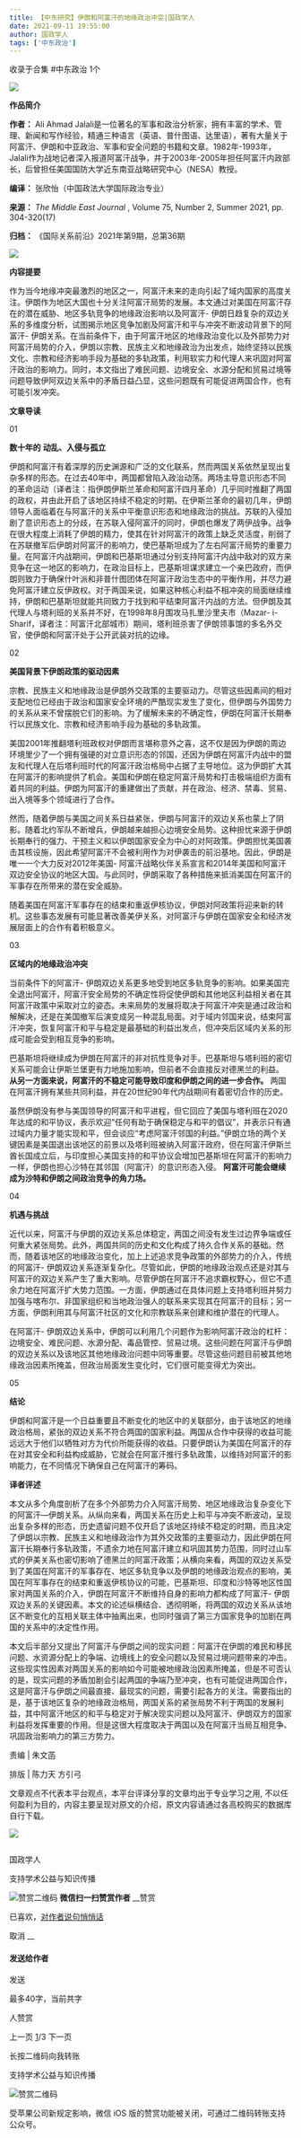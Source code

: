 ```yaml
---
title: 【中东研究】伊朗和阿富汗的地缘政治冲突|国政学人
date: 2021-09-11 19:55:00
author: 国政学人
tags: ['中东政治']
---
```



收录于合集 #中东政治 1个

![](/images/554/2.gif)

  

**作品简介**

 **作者：** Ali Ahmad
Jalali是一位著名的军事和政治分析家，拥有丰富的学术、管理、新闻和写作经验，精通三种语言（英语、普什图语、达里语），著有大量关于阿富汗、伊朗和中亚政治、军事和安全问题的书籍和文章。1982年-1993年，Jalali作为战地记者深入报道阿富汗战争，并于2003年-2005年担任阿富汗内政部长，后曾担任美国国防大学近东南亚战略研究中心（NESA）教授。

 **编译：** 张欣怡（中国政法大学国际政治专业）

 **来源：** _The Middle East Journal_ , Volume 75, Number 2, Summer 2021, pp.
304-320(17)

 **归档：** 《国际关系前沿》2021年第9期，总第36期

  

![](/images/554/3.png)

  

 **内容提要**

作为当今地缘冲突最激烈的地区之一，阿富汗未来的走向引起了域内国家的高度关注。伊朗作为地区大国也十分关注阿富汗局势的发展。本文通过对美国在阿富汗存在的潜在威胁、地区多轨竞争的地缘政治影响以及阿富汗-
伊朗日趋复杂的双边关系的多维度分析，试图揭示地区竞争加剧及阿富汗和平与冲突不断波动背景下的阿富汗-
伊朗关系。在当前条件下，由于阿富汗地区的地缘政治变化以及外部势力对阿富汗局势的介入，伊朗以宗教、民族主义和地缘政治为出发点，始终坚持以民族文化、宗教和经济影响手段为基础的多轨政策，利用软实力和代理人来巩固对阿富汗政治的影响力。同时，本文指出了难民问题、边境安全、水源分配和贸易过境等问题导致伊阿双边关系中的矛盾日益凸显，这些问题既有可能促进两国合作，也有可能引发冲突。

  

 **文章导读**

  

01

 **数十年的** **动乱、入侵与孤立**

  

伊朗和阿富汗有着深厚的历史渊源和广泛的文化联系，然而两国关系依然呈现出复杂多样的形态。在过去40年中，两国都曾陷入政治动荡。两场主导意识形态不同的革命运动（译者注：指伊朗伊斯兰革命和阿富汗四月革命）几乎同时推翻了两国的政权，并由此开启了该地区持续不稳定的时期。在伊斯兰革命的最初几年，伊朗领导人面临着在与阿富汗的关系中平衡意识形态和地缘政治的挑战。苏联的入侵加剧了意识形态上的分歧，在苏联入侵阿富汗的同时，伊朗也爆发了两伊战争。战争在很大程度上消耗了伊朗的精力，使其在针对阿富汗的政策上缺乏灵活度，削弱了在苏联撤军后伊朗对阿富汗的影响力，使巴基斯坦成为了左右阿富汗局势的重要力量。在阿富汗内战期间，伊朗和巴基斯坦通过分别支持阿富汗内战中敌对的双方来竞争在这一地区的影响力，在政治目标上，巴基斯坦谋求建立一个亲巴政府，而伊朗则致力于确保什叶派和非普什图团体在阿富汗政治生态中的平衡作用，并尽力避免阿富汗建立反伊政权。对于两国来说，如果这种核心利益不相冲突的局面继续维持，伊朗和巴基斯坦就能共同致力于找到和平结束阿富汗内战的方法。但伊朗及其代理人与塔利班的关系并不好，在1998年8月围攻马扎里沙里夫市（Mazar-
i-Sharif，译者注：阿富汗北部城市）期间，塔利班杀害了伊朗领事馆的多名外交官，使伊朗和阿富汗处于公开武装对抗的边缘。

  

02

 **美国背景下伊朗政策的驱动因素**

  

宗教、民族主义和地缘政治是伊朗外交政策的主要驱动力。尽管这些因素间的相对支配地位已经由于政治和国家安全环境的严酷现实发生了变化，但伊朗与外国势力的关系从来不曾摆脱它们的影响。为了缓解未来的不确定性，伊朗在阿富汗长期奉行以民族文化、宗教和经济影响手段为基础的多轨政策。

  

美国2001年推翻塔利班政权对伊朗而言堪称意外之喜，这不仅是因为伊朗的周边环境里少了一个拥有强硬的对立意识形态的邻国，还因为伊朗在阿富汗内战中的盟友和代理人在后塔利班时代的阿富汗政治格局中占据了主导地位。这为伊朗扩大其在阿富汗的影响提供了机会。美国和伊朗在稳定阿富汗局势和打击极端组织方面有着共同的利益。伊朗为阿富汗的重建做出了贡献，并在政治、经济、禁毒、贸易、出入境等多个领域进行了合作。

  

然而，随着伊朗与美国之间关系日益紧张，伊朗与阿富汗的双边关系也蒙上了阴影。随着北约军队不断增兵，伊朗越来越担心边境安全局势。这种担忧来源于伊朗长期奉行的强力、干预主义和以伊朗国家安全为中心的对阿政策。伊朗担忧美国袭击其核设施，因此希望阿富汗不会被利用作为对伊袭击的前沿基地。因此，伊朗是唯一一个大力反对2012年美国-
阿富汗战略伙伴关系宣言和2014年美国和阿富汗双边安全协议的地区大国。与此同时，伊朗采取了各种措施来抵消美国在阿富汗的军事存在所带来的潜在安全威胁。

  

随着美国在阿富汗军事存在的结束和重返伊核协议，伊朗对阿政策将迎来新的转机。这些事态发展有可能显著改善美伊关系，对阿富汗与伊朗在国家安全和经济发展层面上的合作有着积极意义。

  

03

 **区域内的地缘政治冲突**

  

当前条件下的阿富汗-
伊朗双边关系更多地受到地区多轨竞争的影响。如果美国完全退出阿富汗，阿富汗安全局势的不确定性将促使伊朗和其他地区利益相关者在其阿富汗政策中采取对立的姿态。未来局势的发展将取决于阿富汗冲突是通过政治和解解决，还是在美国撤军后演变成另一种混乱局面。对于域内邻国来说，结束阿富汗冲突，恢复阿富汗和平与稳定是最基础的利益出发点，但冲突后区域内关系的形成可能会受到相互竞争的影响。

  

巴基斯坦将继续成为伊朗在阿富汗的非对抗性竞争对手。巴基斯坦与塔利班的密切关系可能会让伊斯兰堡更有力地施加影响，但前者不会直接反对德黑兰的利益。
**从另一方面来说，阿富汗的不稳定可能导致印度和伊朗之间的进一步合作。** 两国在阿富汗拥有某些共同利益，并在20世纪90年代内战期间有着密切合作的历史。

  

虽然伊朗没有参与美国领导的阿富汗和平进程，但它回应了美国与塔利班在2020年达成的和平协议，表示欢迎“任何有助于确保稳定与和平的倡议”，并表示只有通过域内力量才能实现和平，但会谈应“考虑阿富汗邻国的利益。”伊朗立场的两个关键因素是美国退出该地区的前景以及塔利班被纳入阿富汗政府，但在阿富汗伊斯兰酋长国成立后，与印度担心美国支持的和平协议会增加巴基斯坦在阿富汗的影响力一样，伊朗也担心沙特在其邻国（阿富汗）的意识形态入侵。
**阿富汗可能会继续成为沙特和伊朗之间政治竞争的角力场。**

  

04

 **机遇与挑战**

  

近代以来，阿富汗与伊朗的双边关系总体稳定，两国之间没有发生过边界争端或任何重大紧张局势。此外，两国共同的历史和文化构成了持久合作关系的基础。然而，随着该地区的地缘政治变化，加上上述追求竞争政策的外部势力的介入，传统的阿富汗-
伊朗双边关系逐渐复杂化。尽管如此，伊朗的地缘政治观点还是对其与阿富汗的双边关系产生了重大影响。尽管伊朗在阿富汗不追求霸权野心，但它不遗余力地在阿富汗扩大势力范围。一方面，伊朗通过在具体问题上支持塔利班并努力加强与喀布尔、非国家组织和当地政治强人的联系来实现其在阿富汗的目标；另一方面，伊朗利用其与阿富汗社区的文化和宗教联系来创建和维护潜在的代理人。

  

在阿富汗-
伊朗双边关系中，伊朗可以利用几个问题作为影响阿富汗政治的杠杆：边境安全、难民问题、水源分配、毒品管控、贸易过境。这些问题在阿富汗与伊朗的双边关系以及该地区其他地缘政治问题中同等重要。尽管这些问题目前被其他地缘政治因素所掩盖，但政治局面发生变化时，它们很可能变得尤为突出。

  

05

 **结论**

  

伊朗和阿富汗是一个日益重要且不断变化的地区中的关联部分，由于该地区的地缘政治格局，紧张的双边关系不符合两国的国家利益。两国从合作中获得的收益可能远远大于他们以牺牲对方为代价所能获得的收益。只要伊朗认为美国在阿富汗的存在对其安全和利益构成威胁，它就会在阿富汗推行多轨政策，以维持对阿富汗的影响能力，在不同情况下确保自己在阿富汗的筹码。

  

 **译者评述**

  

本文从多个角度剖析了在多个外部势力介入阿富汗局势、地区地缘政治复杂变化下的阿富汗—伊朗关系。从纵向来看，两国关系在历史上和平与冲突不断波动，呈现出复杂多样的形态，历史遗留问题不仅开启了该地区持续不稳定的时期，而且决定了伊朗以宗教、民族主义和地缘政治作为其外交政策的主要驱动力，因此伊朗在阿富汗长期奉行多轨政策，不遗余力地在阿富汗建立和巩固其势力范围，同时过山车式的伊美关系也密切影响了德黑兰的阿富汗政策；从横向来看，两国的双边关系受到了美国在阿富汗的军事存在、地区多轨竞争以及伊朗的地缘政治观点的影响，美国在阿军事存在的结束和重返伊核协议的可能，巴基斯坦、印度和沙特等地区性国家对两国关系的介入，伊朗在阿富汗不断维持自身的影响力都构成了阿富汗-
伊朗双边关系的关键因素。本文的论述纵横结合、透彻明晰，将两国的双边关系从该地区不断变化的互相关联主体中抽离出来，也同时强调了第三方国家竞争的加剧在两国的关系中的决定性作用。

  

本文后半部分又提出了阿富汗与伊朗之间的现实问题：阿富汗在伊朗的难民和移民问题、水资源分配上的争端、边境线上的安全问题以及贸易过境问题带来的冲击。这些现实性因素对两国关系的影响如今可能被地缘政治因素所掩盖，但是不可否认的是，现实问题的矛盾加剧会引起两国的争端乃至冲突，也有可能促进两国合作，这是阿富汗与伊朗之间最直接、最现实的问题，需要引起各方的关注。需要指出的是，基于该地区复杂的地缘政治格局，两国关系的紧张局势不利于两国的发展利益，其中阿富汗地区的和平与稳定对于解决现实问题以及阿富汗、伊朗双方的国家利益将发挥重要的作用。但是这很大程度取决于两国以及在阿富汗当局互相竞争、巩固政治影响力的第三方势力。

  

责编 | 朱文菡

排版 | 陈力天 方引弓

文章观点不代表本平台观点，本平台评译分享的文章均出于专业学习之用, 不以任何盈利为目的，内容主要呈现对原文的介绍，原文内容请通过各高校购买的数据库自行下载。

  

![](/images/554/4.gif)

![]()

国政学人

支持学术公益与知识传播

![赞赏二维码]() **微信扫一扫赞赏作者** __赞赏

已喜欢，[对作者说句悄悄话](javascript:;)

取消 __

#### 发送给作者

发送

最多40字，当前共字

[](javascript:;) 人赞赏

上一页 [1](javascript:;)/3 下一页

长按二维码向我转账

支持学术公益与知识传播

![赞赏二维码]()

受苹果公司新规定影响，微信 iOS 版的赞赏功能被关闭，可通过二维码转账支持公众号。

